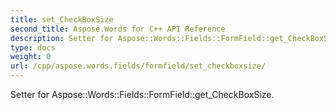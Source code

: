 ```yaml
---
title: set_CheckBoxSize
second_title: Aspose.Words for C++ API Reference
description: Setter for Aspose::Words::Fields::FormField::get_CheckBoxSize. 
type: docs
weight: 0
url: /cpp/aspose.words.fields/formfield/set_checkboxsize/
---
```


Setter for Aspose::Words::Fields::FormField::get_CheckBoxSize. 


